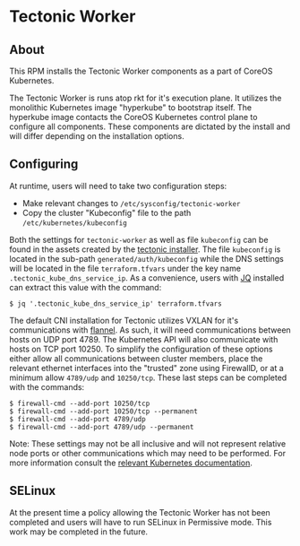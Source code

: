 # Tectonic Worker

## About

This RPM installs the Tectonic Worker components as a part of CoreOS Kubernetes.

The Tectonic Worker is runs atop rkt for it's execution plane.  It utilizes the
monolithic Kubernetes image "hyperkube" to bootstrap itself.  The hyperkube
image contacts the CoreOS Kubernetes control plane to configure all components.
These components are dictated by the install and will differ depending on the
installation options.

## Configuring

At runtime, users will need to take two configuration steps:

  - Make relevant changes to `/etc/sysconfig/tectonic-worker`
  - Copy the cluster "Kubeconfig" file to the path `/etc/kubernetes/kubeconfig`

Both the settings for `tectonic-worker` as well as file `kubeconfig` can be
found in the assets created by the [tectonic installer][1].  The file
`kubeconfig` is located in the sub-path `generated/auth/kubeconfig` while the
DNS settings will be located in the file `terraform.tfvars` under the key name
`.tectonic_kube_dns_service_ip`.  As a convenience, users with [JQ][2] installed
can extract this value with the command:

```
$ jq '.tectonic_kube_dns_service_ip' terraform.tfvars
```

The default CNI installation for Tectonic utilizes VXLAN for it's communications
with [flannel][3].  As such, it will need communications between hosts on UDP
port 4789.  The Kubernetes API will also communicate with hosts on TCP port
10250.  To simplify the configuration of these options either allow all
communications between cluster members, place the relevant ethernet interfaces
into the "trusted" zone using FirewallD, or at a minimum allow `4789/udp` and
`10250/tcp`.  These last steps can be completed with the commands:

```
$ firewall-cmd --add-port 10250/tcp
$ firewall-cmd --add-port 10250/tcp --permanent
$ firewall-cmd --add-port 4789/udp
$ firewall-cmd --add-port 4789/udp --permanent
```

Note: These settings may not be all inclusive and will not represent relative
node ports or other communications which may need to be performed.  For more
information consult the [relevant Kubernetes documentation][4].

## SELinux

At the present time a policy allowing the Tectonic Worker has not been completed
and users will have to run SELinux in Permissive mode.  This work may be
completed in the future.

[1]: https://github.com/coreos/tectonic-installer
[2]: https://stedolan.github.io/jq/
[3]: https://github.com/coreos/flannel
[4]: https://coreos.com/kubernetes/docs/latest/kubernetes-networking.html
<!-- vim: ts=2 sw=2 tw=80 expandtab:
-->
